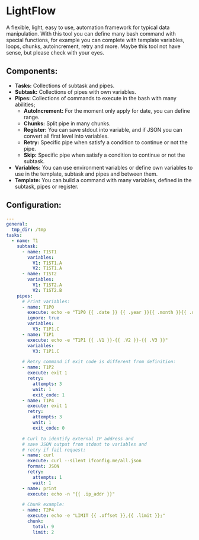 # LightFlow

A flexible, light, easy to use, automation framework for typical data manipulation. With this tool you can define many bash command with special functions, for example you can complete with template variables, loops, chunks, autoincrement, retry and more. Maybe this tool not have sense, but please check with your eyes.

## Components:

- **Tasks:** Collections of subtask and pipes.
- **Subtask:** Collections of pipes with own variables.
- **Pipes:** Collections of commands to execute in the bash with many abilities;
	- **AutoIncrement:** For the moment only apply for date, you can define range.
	- **Chunks:** Split pipe in many chunks.
	- **Register:** You can save stdout into variable, and if JSON you can convert all first level into variables.
	- **Retry:** Specific pipe when satisfy a condition to continue or not the pipe.
  - **Skip:** Specific pipe when satisfy a condition to continue or not the subtask.
- **Variables:** You can use environment variables or define own variables to use in the template, subtask and pipes and between them.
- **Template:** You can build a command with many variables, defined in the subtask, pipes or register.

## Configuration:

```yaml
---
general:
  tmp_dir: /tmp
tasks:
  - name: T1
    subtask:
      - name: T1ST1
        variables:
          V1: T1ST1.A
          V2: T1ST1.A
      - name: T1ST2
        variables:
          V1: T1ST2.A
          V2: T1ST2.B
    pipes:
      # Print variables:
      - name: T1P0
        execute: echo -e "T1P0 {{ .date }} {{ .year }}{{ .month }}{{ .day }}"
        ignore: true
        variables:
          V3: T1P1.C
      - name: T1P1
        execute: echo -e "T1P1 {{ .V1 }}-{{ .V2 }}-{{ .V3 }}"
        variables:
          V3: T1P1.C

      # Retry command if exit code is different from definition:
      - name: T1P2
        execute: exit 1
        retry:
          attempts: 3
          wait: 1
          exit_code: 1
      - name: T1P4
        execute: exit 1
        retry:
          attempts: 3
          wait: 1
          exit_code: 0

      # Curl to identify external IP address and
      # save JSON output from stdout to variables and
      # retry if fail request:
      - name: curl
        execute: curl --silent ifconfig.me/all.json
        format: JSON
        retry:
          attempts: 1
          wait: 1
      - name: print
        execute: echo -n "{{ .ip_addr }}"

      # Chunk example:
      - name: T2P4
        execute: echo -e "LIMIT {{ .offset }},{{ .limit }};"
        chunk:
          total: 9
          limit: 2
```
